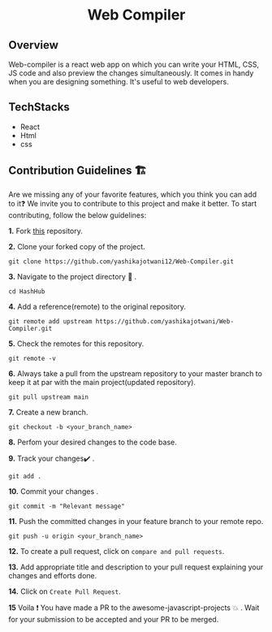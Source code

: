 <h1 align="center">
            Web Compiler
</h1>

## Overview
 Web-compiler is a react web app on which you can write your HTML, CSS, JS code and also preview the changes simultaneously. It comes in handy when you are designing something. It's useful to web developers.
 
 ## TechStacks
 - React
 - Html
 - css
 
## Contribution Guidelines 🏗

Are we missing any of your favorite features, which you think you can add to it❓ We invite you to contribute to this project and make it better. To start contributing, follow the below guidelines:

**1.** Fork [this](https://github.com/yashikajotwani12/Web-Compiler) repository.

**2.** Clone your forked copy of the project.

```
git clone https://github.com/yashikajotwani12/Web-Compiler.git
```

**3.** Navigate to the project directory :file_folder: .

```
cd HashHub
```

**4.** Add a reference(remote) to the original repository.

```
git remote add upstream https://github.com/yashikajotwani/Web-Compiler.git
```

**5.** Check the remotes for this repository.

```
git remote -v
```

**6.** Always take a pull from the upstream repository to your master branch to keep it at par with the main project(updated repository).

```
git pull upstream main
```

**7.** Create a new branch.

```
git checkout -b <your_branch_name>
```

**8.** Perfom your desired changes to the code base.

**9.** Track your changes:heavy_check_mark: .

```
git add .
```

**10.** Commit your changes .

```
git commit -m "Relevant message"
```

**11.** Push the committed changes in your feature branch to your remote repo.

```
git push -u origin <your_branch_name>
```

**12.** To create a pull request, click on `compare and pull requests`.

**13.** Add appropriate title and description to your pull request explaining your changes and efforts done.

**14.** Click on `Create Pull Request`.

**15** Voila :exclamation: You have made a PR to the awesome-javascript-projects :boom: . Wait for your submission to be accepted and your PR to be merged.

